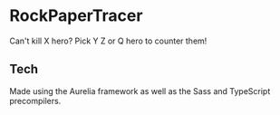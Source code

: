 # RockPaperTracer
Can't kill X hero? Pick Y Z or Q hero to counter them!

## Tech
Made using the Aurelia framework as well as the Sass and TypeScript precompilers.
